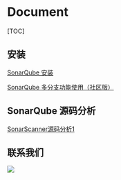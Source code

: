 # Document

[TOC]

## 安装

[SonarQube 安装](sonar_install.md)

[SonarQube 多分支功能使用（社区版）](sonar_branch.md)

## SonarQube 源码分析

[SonarScanner源码分析1](sonar_scanner_1.md)



## 联系我们

![](https://static0.xesimg.com/external/Wechat.jpeg)